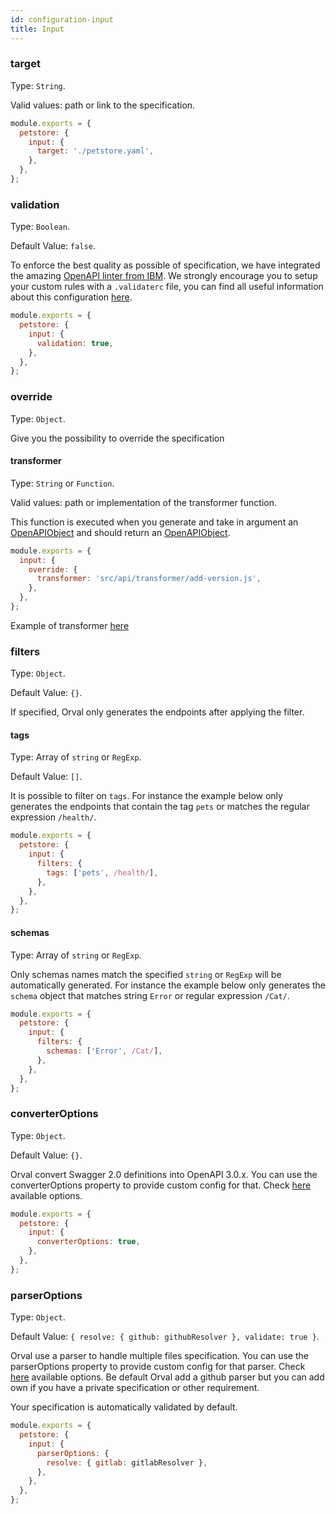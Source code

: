 ```yaml
---
id: configuration-input
title: Input
---
```


### target

Type: `String`.

Valid values: path or link to the specification.

```js
module.exports = {
  petstore: {
    input: {
      target: './petstore.yaml',
    },
  },
};
```

### validation

Type: `Boolean`.

Default Value: `false`.

To enforce the best quality as possible of specification, we have integrated the amazing <a href="https://github.com/IBM/openapi-validator" target="_blank">OpenAPI linter from IBM</a>. We strongly encourage you to setup your custom rules with a `.validaterc` file, you can find all useful information about this configuration <a href="https://github.com/IBM/openapi-validator/#configuration" target="_blank">here</a>.

```js
module.exports = {
  petstore: {
    input: {
      validation: true,
    },
  },
};
```

### override

Type: `Object`.

Give you the possibility to override the specification

#### transformer

Type: `String` or `Function`.

Valid values: path or implementation of the transformer function.

This function is executed when you generate and take in argument an <a href="https://github.com/metadevpro/openapi3-ts/blob/master/src/model/openapi30.ts#L12" target="_blank">OpenAPIObject</a> and should return an <a href="https://github.com/metadevpro/openapi3-ts/blob/master/src/model/openapi30.ts#L12" target="_blank">OpenAPIObject</a>.

```js
module.exports = {
  input: {
    override: {
      transformer: 'src/api/transformer/add-version.js',
    },
  },
};
```

Example of transformer <a href="https://github.com/orval-labs/orval/blob/master/samples/basic/api/transformer/add-version.js" target="_blank">here</a>

### filters

Type: `Object`.

Default Value: `{}`.

If specified, Orval only generates the endpoints after applying the filter.

#### tags

Type: Array of `string` or `RegExp`.

Default Value: `[]`.

It is possible to filter on `tags`.
For instance the example below only generates the endpoints that contain the tag `pets` or matches the regular expression `/health/`.

```js
module.exports = {
  petstore: {
    input: {
      filters: {
        tags: ['pets', /health/],
      },
    },
  },
};
```

#### schemas

Type: Array of `string` or `RegExp`.

Only schemas names match the specified `string` or `RegExp` will be automatically generated.
For instance the example below only generates the `schema` object that matches string `Error` or regular expression `/Cat/`.

```js
module.exports = {
  petstore: {
    input: {
      filters: {
        schemas: ['Error', /Cat/],
      },
    },
  },
};
```

### converterOptions

Type: `Object`.

Default Value: `{}`.

Orval convert Swagger 2.0 definitions into OpenAPI 3.0.x. You can use the converterOptions property to provide custom config for that. Check [here](https://github.com/orval-labs/orval/blob/next/src/types/swagger2openapi.d.ts#L10) available options.

```js
module.exports = {
  petstore: {
    input: {
      converterOptions: true,
    },
  },
};
```

### parserOptions

Type: `Object`.

Default Value: `{ resolve: { github: githubResolver }, validate: true }`.

Orval use a parser to handle multiple files specification. You can use the parserOptions property to provide custom config for that parser. Check [here](https://apitools.dev/swagger-parser/docs/options.html) available options. Be default Orval add a github parser but you can add own if you have a private specification or other requirement.

Your specification is automatically validated by default.

```js
module.exports = {
  petstore: {
    input: {
      parserOptions: {
        resolve: { gitlab: gitlabResolver },
      },
    },
  },
};
```
